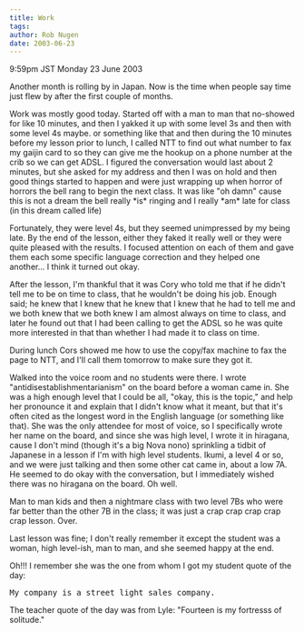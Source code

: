 ```yaml
---
title: Work
tags: 
author: Rob Nugen
date: 2003-06-23
---
```


<p class=date>9:59pm JST Monday 23 June 2003</p>

<p>Another month is rolling by in Japan.  Now is the time when people
say time just flew by after the first couple of months.</p>

<p>Work was mostly good today.  Started off with a man to man that
no-showed for like 10 minutes, and then I yakked it up with some level
3s and then with some level 4s maybe.  or something like that and then
during the 10 minutes before my lesson prior to lunch, I called NTT to
find out what number to fax my gaijin card to so they can give me the
hookup on a phone number at the crib so we can get ADSL.  I figured
the conversation would last about 2 minutes, but she asked for my
address and then I was on hold and then good things started to happen
and were just wrapping up when horror of horrors the bell rang to
begin the next class.  It was like "oh damn" cause this is not a dream
the bell really *is* ringing and I really *am* late for class (in this
dream called life)</p>

<p>Fortunately, they were level 4s, but they seemed unimpressed by my
being late.  By the end of the lesson, either they faked it really
well or they were quite pleased with the results.  I focused attention
on each of them and gave them each some specific language correction
and they helped one another...  I think it turned out okay.</p>

<p>After the lesson, I'm thankful that it was Cory who told me that if
he didn't tell me to be on time to class, that he wouldn't be doing
his job.  Enough said; he knew that I knew that he knew that I knew
that he had to tell me and we both knew that we both knew I am almost
always on time to class, and later he found out that I had been
calling to get the ADSL so he was quite more interested in that than
whether I had made it to class on time.</p>

<p>During lunch Cors showed me how to use the copy/fax machine to fax
the page to NTT, and I'll call them tomorrow to make sure they got
it.</p>

<p>Walked into the voice room and no students were there.  I wrote
"antidisestablishmentarianism" on the board before a woman came in.
She was a high enough level that I could be all, "okay, this is the
topic," and help her pronounce it and explain that I didn't know what
it meant, but that it's often cited as the longest word in the English
language (or something like that).  She was the only attendee for most
of voice, so I specifically wrote her name on the board, and since she
was high level, I wrote it in hiragana, cause I don't mind (though
it's a big Nova nono) sprinkling a tidbit of Japanese in a lesson if
I'm with high level students.  Ikumi, a level 4 or so, and we were
just talking and then some other cat came in, about a low 7A.  He
seemed to do okay with the conversation, but I immediately wished
there was no hiragana on the board.  Oh well.</p>

<p>Man to man kids and then a nightmare class with two level 7Bs who
were far better than the other 7B in the class; it was just a crap
crap crap crap crap lesson.  Over.</p>

<p>Last lesson was fine; I don't really remember it except the student
was a woman, high level-ish, man to man, and she seemed happy at the
end.</p>

<p>Oh!!!  I remember she was the one from whom I got my student quote
of the day:</p>

<pre>
My company is a street light sales company.
</pre>

<p>The teacher quote of the day was from Lyle: "Fourteen is my
fortresss of solitude."</p>

